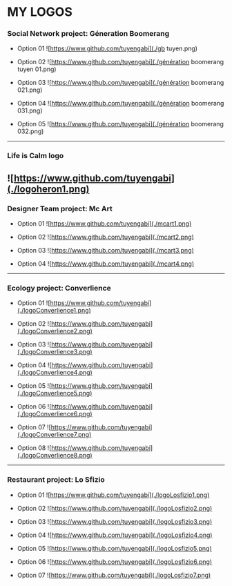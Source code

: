# MY LOGOS


### Social Network project: Géneration Boomerang 
* Option 01
![https://www.github.com/tuyengabi](./gb tuyen.png)


* Option 02
![https://www.github.com/tuyengabi](./génération boomerang tuyen 01.png)


* Option 03
![https://www.github.com/tuyengabi](./génération boomerang 021.png)


* Option 04
![https://www.github.com/tuyengabi](./génération boomerang 031.png)


* Option 05
![https://www.github.com/tuyengabi](./génération boomerang 032.png)
---------------------------------------

### Life is Calm logo 
![https://www.github.com/tuyengabi](./logoheron1.png)
----------------------------------------


### Designer Team project: Mc Art
* Option 01
![https://www.github.com/tuyengabi](./mcart1.png)


* Option 02
![https://www.github.com/tuyengabi](./mcart2.png)


* Option 03
![https://www.github.com/tuyengabi](./mcart3.png)


* Option 04
![https://www.github.com/tuyengabi](./mcart4.png)
----------------------------------------


### Ecology project: Converlience
* Option 01
![https://www.github.com/tuyengabi](./logoConverlience1.png)


* Option 02
![https://www.github.com/tuyengabi](./logoConverlience2.png)


* Option 03
![https://www.github.com/tuyengabi](./logoConverlience3.png)


* Option 04
![https://www.github.com/tuyengabi](./logoConverlience4.png)


* Option 05
![https://www.github.com/tuyengabi](./logoConverlience5.png)


* Option 06
![https://www.github.com/tuyengabi](./logoConverlience6.png)


* Option 07
![https://www.github.com/tuyengabi](./logoConverlience7.png)


* Option 08
![https://www.github.com/tuyengabi](./logoConverlience8.png)
--------------------------


### Restaurant project: Lo Sfizio 
* Option 01
![https://www.github.com/tuyengabi](./logoLosfizio1.png)

* Option 02
![https://www.github.com/tuyengabi](./logoLosfizio2.png)

* Option 03
![https://www.github.com/tuyengabi](./logoLosfizio3.png)

* Option 04
![https://www.github.com/tuyengabi](./logoLosfizio4.png)

* Option 05
![https://www.github.com/tuyengabi](./logoLosfizio5.png)

* Option 06
![https://www.github.com/tuyengabi](./logoLosfizio6.png)

* Option 07
![https://www.github.com/tuyengabi](./logoLosfizio7.png)

